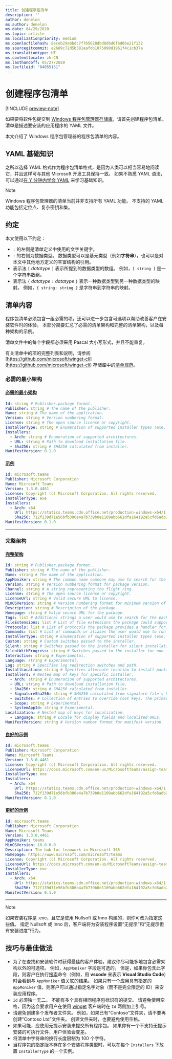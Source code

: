 ```yaml
---
title: 创建程序包清单
description: ''
author: denelon
ms.author: denelon
ms.date: 04/29/2020
ms.topic: article
ms.localizationpriority: medium
ms.openlocfilehash: 8eceb29abbdc7f765628dbd8dbd6f6d0be21f132
ms.sourcegitcommit: e2689c72d5b381eafdb1075090d1961f4c1cb37a
ms.translationtype: HT
ms.contentlocale: zh-CN
ms.lasthandoff: 05/27/2020
ms.locfileid: "84055151"
---
```

# <a name="create-your-package-manifest"></a>创建程序包清单

[!INCLUDE [preview-note](../../includes/package-manager-preview.md)]

如果要将软件包提交到 [Windows 程序包管理器存储库](repository.md)，请首先创建程序包清单。 清单是描述要安装的应用程序的 YAML 文件。

本文介绍了 Windows 程序包管理器的程序包清单的内容。

## <a name="yaml-basics"></a>YAML 基础知识

之所以选择 YAML 格式作为程序包清单格式，是因为人类可以相当容易地阅读它，并且这样可与其他 Microsoft 开发工具保持一致。 如果不熟悉 YAML 语法，可以通过[在 Y 分钟内学会 YAML](https://learnxinyminutes.com/docs/yaml/) 来学习基础知识。

> [!NOTE]
> Windows 程序包管理器的清单当前并非支持所有 YAML 功能。 不支持的 YAML 功能包括定位点、复杂密钥和集。

## <a name="conventions"></a>约定

本文使用以下约定：

* `:` 的左侧是清单定义中使用的文字关键字。
* `:` 的右侧为数据类型。 数据类型可以是基元类型（例如**字符串**），也可以是对本文中其他地方定义的丰富结构的引用。
* 表示法 `[` *datatype* `]` 表示所提到的数据类型的数组。 例如，`[ string ]` 是一个字符串数组。
* 表示法 `{` *datatype* `:` *datatype* `}` 表示一种数据类型到另一种数据类型的映射。 例如，`{ string: string }` 是字符串到字符串的映射。

## <a name="manifest-contents"></a>清单内容

程序包清单必须包含一组必需的项，还可以进一步包含可选项以帮助改善客户在安装软件时的体验。 本部分简要汇总了必需的清单架构和完整的清单架构，以及每种架构的示例。

清单文件中的每个字段都必须采用 Pascal 大小写形式，并且不能重复。

有关清单中的项的完整列表和说明，请参阅 [https://github.com/microsoft/winget-cli](https://github.com/microsoft/winget-cli) 存储库中的[清单规范](https://github.com/microsoft/winget-cli/blob/master/doc/ManifestSpecv0.1.md)。

### <a name="minimal-required-schema"></a>必需的最小架构

#### <a name="minimal-required-schema"></a>[必需的最小架构](#tab/minschema/)

```yaml
Id: string # Publisher.package format.
Publisher: string # The name of the publisher.
Name: string # The name of the application.
Version: string # Version numbering format.
License: string # The open source license or copyright.
InstallerType: string # Enumeration of supported installer types (exe, msi, msix, inno, wix, nullsoft, appx).
Installers:
  - Arch: string # Enumeration of supported architectures.
  - URL: string # Path to download installation file.
  - Sha256: string # SHA256 calculated from installer.
ManifestVersion: 0.1.0
```

#### <a name="example"></a>[示例](#tab/minexample/)

```yaml
Id: microsoft.teams
Publisher: Microsoft Corporation
Name: Microsoft Teams
Version: 1.3.0.4461
License: Copyright (c) Microsoft Corporation. All rights reserved.
InstallerType: exe
Installers:
  - Arch: x64
    Url: https://statics.teams.cdn.office.net/production-windows-x64/1.3.00.4461/Teams_windows_x64.exe
    Sha256: 712f139d71e56bfb306e4a7b739b0e1109abb662dfa164192a5cfd6adb24a4e1
ManifestVersion: 0.1.0
```

* * *

### <a name="complete-schema"></a>完整架构

#### <a name="complete-schema"></a>[完整架构](#tab/compschema/)

```yaml
Id: string # Publisher.package format.
Publisher: string # The name of the publisher.
Name: string # The name of the application.
AppMoniker: string # The common name someone may use to search for the package.
Version: string # Version numbering format for package version.
Channel: string # A string representing the flight ring.
License: string # The open source license or copyright.
LicenseUrl: string # Valid secure URL to license.
MinOSVersion: string # Version numbering format for minimum version of Windows supported.
Description: string # Description of the package.
Homepage: string # Valid secure URL for the package.
Tags: list # Additional strings a user would use to search for the package.
FileExtensions: list # List of file extensions the package could support.
Protocols: list # List of protocols the package provides a handler for.
Commands: list # List of commands or aliases the user would use to run the package.
InstallerType: string # Enumeration of supported installer types (exe, msi, msix, inno, wix, nullsoft, appx).
Custom: string # Custom switches passed to the installer.
Silent: string # Switches passed to the installer for silent installation.
SilentWithProgress: string # Switches passed to the installer for non-interactive install.
Interactive: string # Experimental.
Language: string # Experimental.
Log: string # Specifies log redirection switches and path.
InstallLocation: string # Specifies alternate location to install package.
Installers: # Nested map of keys for specific installer.
  - Arch: string # Enumeration of supported architectures.
  - URL: string # Path to download installation file.
  - Sha256: string # SHA256 calculated from installer.
  - SignatureSha256: string # SHA256 calculated from signature file's hash of MSIX file.
  - Switches: # Collection of entries to override root keys. The primary supported values are: Custom, Silent, SilentWithProgress, Interactive. For a complete list see the specification at https://github.com/microsoft/winget-cli/blob/master/doc/ManifestSpecv0.1.md.
  - Scope: string # Experimental.
  - SystemAppId: string # Experimental.
Localization: # Nested map of keys for localization.
  - Language: string # Locale for display fields and localized URLs.
ManifestVersion: string # Version number format for manifest version.
```

#### <a name="good-example"></a>[良好的示例](#tab/good/)

```yaml
Id: microsoft.teams
Publisher: Microsoft Corporation
Name: Microsoft Teams
Version: 1.3.0.4461
License: Copyright (c) Microsoft Corporation. All rights reserved.
LicenseUrl: https://docs.microsoft.com/en-us/MicrosoftTeams/assign-teams-licenses
InstallerType: exe
Installers:
  - Arch: x64
    Url: https://statics.teams.cdn.office.net/production-windows-x64/1.3.00.4461/Teams_windows_x64.exe
    Sha256: 712f139d71e56bfb306e4a7b739b0e1109abb662dfa164192a5cfd6adb24a4e1
ManifestVersion: 0.1.0
```

#### <a name="better-example"></a>[更好的示例](#tab/better/)

```yaml
Id: microsoft.teams
Publisher: Microsoft Corporation
Name: Microsoft Teams
Version: 1.3.0.4461
AppMoniker: teams
MinOSVersion: 10.0.0.0
Description: The hub for teamwork in Microsoft 365
Homepage: https://www.microsoft.com/microsoft/teams
License: Copyright (c) Microsoft Corporation. All rights reserved.
LicenseUrl: https://docs.microsoft.com/en-us/MicrosoftTeams/assign-teams-licenses
InstallerType: exe
Installers:
  - Arch: x64
    Url: https://statics.teams.cdn.office.net/production-windows-x64/1.3.00.4461/Teams_windows_x64.exe
    Sha256: 712f139d71e56bfb306e4a7b739b0e1109abb662dfa164192a5cfd6adb24a4e1
ManifestVersion: 0.1.0
```

* * *

> [!NOTE]
> 如果安装程序是 .exe，且它是使用 Nullsoft 或 Inno 构建的，则你可改为指定这些值。 指定 Nullsoft 或 Inno 后，客户端将为安装程序设置“无提示”和“无提示但有安装进度”行为。

## <a name="tips-and-best-practices"></a>技巧与最佳做法

* 为了在查找和安装软件时获得最佳的客户体验，建议你尽可能多地包含必需架构以外的可选项。 例如，`AppMoniker` 字段是可选的。 但是，如果你包含此字段，则客户在执行[搜索](../winget/search.md)命令（例如，用 **vscode** 来表示 **Visual Studio Code**）时会看到与 `AppMoniker` 值关联的结果。 如果只有一个应用具有指定的 `AppMoniker` 值，则客户可以通过指定名字对象（而不是完全限定的 ID）来安装应用程序。
* `Id` 必须独一无二。 不能有多个具有相同程序包标识符的提交。 请避免使用空格，因为这会要求用户在使用 [winget](../index.md) 客户端时在 `Id` 两侧加上引号。
* 请避免创建多个发布者文件夹。 例如，如果已有“Contoso”文件夹，请不要再创建“Contoso Ltd”文件夹。 创建文件夹时，也要避免使用空格。
* 如果可能，应使用无提示安装来提交所有程序包。 如果你有一个不支持无提示安装的可执行文件，用户体验会变差。
* 将清单中字符串的换行长度限制为 100 个字符。
* 当程序包的指定版本存在多个安装程序类型时，可以在每个 `Installers` 下放置 `InstallerType` 的一个实例。
